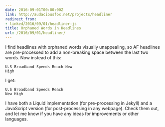 ```yaml
---
date: 2016-09-01T00:00:00Z
link: http://audaciousfox.net/projects/headliner
redirect_from:
- linked/2016/09/01/headliner-js
title: Orphaned Words in Headlines
url: /2016/09/01/headliner/
---
```


I find headlines with orphaned words visually unappealing, so AF headlines are pre-processed to add a non-breaking space between the last two words. Now instead of this:

    U.S Broadband Speeds Reach New
    High

I get: 

    U.S Broadband Speeds Reach
    New High

I have both a Liquid implementation (for pre-processing in Jekyll) and a JavaScript version (for post-processing in any webpage). Check them out, and let me know if you have any ideas for improvements or other languages. 
